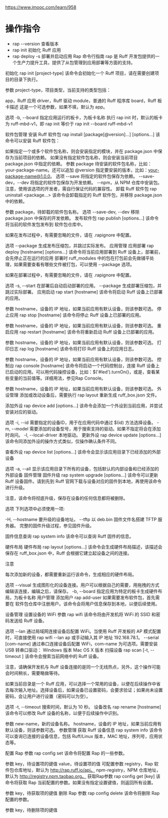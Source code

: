 https://www.imooc.com/learn/958



# 操作指令
* rap --version  查看版本
* rap init  初始化 Ruff 应用
* rap deploy -s 部署并启动应用
Rap 命令行指南
rap 是 Ruff 开发包提供的一个生产力提升工具，提供了从包管理到应用部署等方面的支持。

初始化
rap init [project-type]
该命令会初始化一个 Ruff 项目，请在需要创建项目的目录下执行。

参数
project-type，项目类型，当前支持的类型包括：

app，Ruff 应用
driver，Ruff 驱动
module，普通的 Ruff 程序库
board，Ruff 板卡描述
这是一个可选参数，如果不填，默认为 app。

选项
-b, --board <board> 指定应用运行的板卡，为板卡名称
执行 rap init 时，默认的板卡为 ruff-mbd-v1，即 rap init 等价于 rap init --board ruff-mbd-v1

软件包管理
安装 Ruff 软件包
rap install [package[@version]...] [options...]
该命令可以安装 Ruff 软件包：

如果指定一个或多个软件包名称，则会安装指定的模块，并在 package.json 中保存为当前项目的依赖。
如果没有指定软件包名称，则会安装当前项目 package.json 中指定的依赖。
参数
package 待安装的软件包名称，比如：your-package-name。还可以追加 @version 指定要安装的版本，比如：your-package-name@1.0.0。
选项
--save 将指定的软件包保存为依赖。
--save-dev，--dev 将指定的软件包保存为开发依赖。
--npm，从 NPM 仓库中安装包。
注意，使用该选项的开发者，需自行保证代码的兼容性。
卸载 Ruff 软件包
rap uninstall <package...>
该命令会卸载指定的 Ruff 软件包，并移除 package.json 中的依赖。

参数
package，待卸载的软件包名称。
选项
--save-dev, --dev 移除 package.json 中保存的开发依赖。
发布软件包
rap publish [options...]
该命令将当前的软件发包发布到 软件包仓库中。

如果在发布过程中，有需要忽略的文件，请在 .rapignore 中配置。

选项
--package 生成发布压缩包，并跳过实际发布。
应用管理
应用部署
rap deploy [hostname] [options...]
该命令将当前应用部署到 Ruff 设备上，部署前，会先停止正在运行的应用
部署时 ruff_modules 中的包在打包前会先做铺平处理，如果需要查看有哪些文件被打包，可以使用 --package 选项。

如果在部署过程中，有需要忽略的文件，请在 .rapignore 中配置。

选项
-s, --start 在部署后自动启动部署的应用。
--package 生成部署压缩包，并跳过实际部署。
应用启动
rap start [hostname]
该命令将启动 Ruff 设备上已部署的应用。

参数
hostname，设备的 IP 地址，如果当前应用有默认设备，则该参数可选。
停止应用
rap stop [hostname]
该命令将停止 Ruff 设备上已部署的应用。

参数
hostname，设备的 IP 地址，如果当前应用有默认设备，则该参数可选。
重启应用
rap restart [hostname]
该命令将重新启动 Ruff 设备上已部署的应用。

参数
hostname，设备的 IP 地址，如果当前应用有默认设备，则该参数可选。
打印日志
rap log [hostname]
该命令将打印 Ruff 设备上的应用日志。

参数
hostname，设备的 IP 地址，如果当前应用有默认设备，则该参数可选。
控制台
rap console [hostname]
该命令将启动一个代码控制台，连接 Ruff 设备上已启动的应用。可以用代码操控设备，比如：$('#led').turnOn()，或是，查看某些变量的当前值等。详细用法，参见Rap Console。

参数
hostname，设备的 IP 地址，如果当前应用有默认设备，则该参数可选。
外设管理
添加或改动设备后，需要执行 rap layout 重新生成 ruff_box.json 文件。

添加外设
rap device add [options...]
该命令会添加一个外设到当前应用，并尝试安装对应的驱动。

选项
-i, --id <id> 需要指定的设备ID，用于在应用代码中通过 $(id) 方法选择设备。
-m, --model <model> 需要添加的设备型号，用于搜索支持的驱动。如果不指定将会在添加时询问。
-l, --local-driver <path> 本地驱动。
更新外设
rap device update [options...]
该命令同添加外设的操作方式类似，仅操作确认条件不同。

查看外设
rap device list [options...]
该命令会显示该应用目录下已经添加的外部设备

选项
-a, --all 显示该应用目录下所有的设备，包括默认的内部设备和已经添加的外部设备
固件管理
固件升级
rap system upgrade <target> <firmware-binary-file> [options...]
该命令可以更新 Ruff 设备固件。请到先到 Ruff 官网下载与设备对应的固件到本地，再使用该命令进行升级。

注意，该命令将彻底升级，保存在设备的任何信息都将被删除。

选项
下列选项中必须使用一项:

-H, --hostname <hostname> 要升级的设备地址。
--tftp 以 deb.bin 固件文件名搭建 TFTP 服务器。
完整的固件升级过程，参见固件升级。

固件信息查询
rap system info <hostname>
该命令可以查询 Ruff 固件的信息。

硬件布局
硬件布局
rap layout [options...]
该命令会生成硬件布局描述，该描述会保存在 ruff_box.json 中，Ruff 会根据它建立起设备之间的连接。

注意

每次添加新的设备，都需要重新运行该命令，生成相应的硬件布局。

选项
--visual 生成图形化的设备连接。用户可以根据自己的需要，用拖拽的方式编辑该连接，编辑之后，请保存。
-b, --board <board> 指定应用为特定的板卡生成硬件布局，为板卡名称
用户管理
添加用户
rap add-user
如果需要发布软件包，首先需要在 软件包仓库中注册用户。该命令会将用户信息保存到本地，以便后续使用。

设备管理
设置设备的 WiFi 参数
rap wifi
该命令将由开发机将 WiFi 的 SSID 和密码发送给 Ruff 设备。

选项
--lan <hostname> 通过局域网连接设备后配置 WiFi。当使用 Ruff 开发板的 AP 模式配置时，可直接使用 rap wifi --lan ap 或手动输入其 IP 地址 192.168.78.1。
--serial [com-name] 通过串口连接设备后配置 WiFi，com-name 为可选项。需要安装 USB 转串口驱动：
Windows 版本
Mac OS X 版本
扫描设备
rap scan [-t, --timeout <timeout>]
该命令会搜索当前网络中的 Ruff 设备。

注意，请确保开发机与 Ruff 设备连接的是同一个无线热点，另外，这个操作可能会时间稍长，需要略做等待。

如果当前目录是一个 Ruff 应用，可以选择一个常用的设备，以便在后续操作中省去每次输入地址。选择设备后，如果设备已设置密码，会要求验证；如果尚未设置密码，会让用户进行设置（密码可以为空）。

选项
-t, --timeout <timeout> 搜索时间，默认为 10 秒。
设备改名
rap rename <new-name> [hostname]
该命令可以修改 Ruff 设备的名称，以便于后续操作中识别。

参数
new-name，新的设备名称。
hostname，设备的 IP 地址，如果当前应用有默认设备，则该参数可选。
参数管理
获取 Ruff 设备信息
rap system info <hostname>
该命令可以查询已连接的设备信息，包括 Ruff/Linux 版本，MAC 地址，序列号，应用状态等。

配置 Rap 参数
rap config set <key> <value>
该命令将配置 Rap 的一些参数。

参数
key，待设置项的键值
value，待设置项的值
可配置参数
registry，Rap 软件包仓库地址，默认为 http://rap.ruff.io/api。
npm-registry，NPM 仓库地址，默认为 http://registry.npm.taobao.org。
获取Rap参数
rap config get [key]
该命令将获取 Rap 当前配置的参数。如果没有指定设置键值，则返回所有设置。

参数
key，待获取项的键值
删除 Rap 参数
rap config delete <key>
该命令将删除 Rap 配置的参数。

参数
key，待删除项的键值
